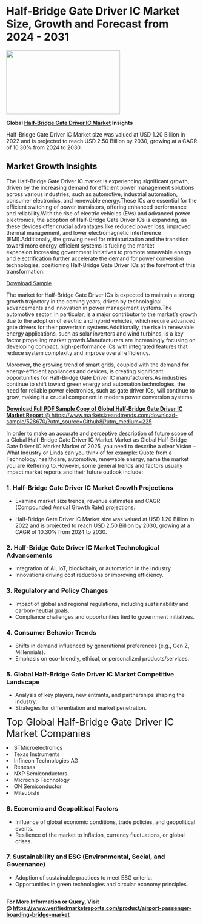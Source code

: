 <H1>Half-Bridge Gate Driver IC Market Size, Growth and Forecast from 2024 - 2031</H1><img class="aligncenter size-medium wp-image-584254" src="https://thirdeyenews.in/wp-content/uploads/2024/09/Global-Market-Research-300x168.jpeg" alt="" width="300" height="168" /><p><strong>Global&nbsp;<a href="https://www.marketsizeandtrends.com/download-sample/528670/?utm_source=Github8j?utm_medium=225">Half-Bridge Gate Driver IC Market</a> Insights</strong></p><p>Half-Bridge Gate Driver IC Market size was valued at USD 1.20 Billion in 2022 and is projected to reach USD 2.50 Billion by 2030, growing at a CAGR of 10.30% from 2024 to 2030.</p><p><h2>Market Growth Insights</h2> <p>The Half-Bridge Gate Driver IC market is experiencing significant growth, driven by the increasing demand for efficient power management solutions across various industries, such as automotive, industrial automation, consumer electronics, and renewable energy.These ICs are essential for the efficient switching of power transistors, offering enhanced performance and reliability.With the rise of electric vehicles (EVs) and advanced power electronics, the adoption of Half-Bridge Gate Driver ICs is expanding, as these devices offer crucial advantages like reduced power loss, improved thermal management, and lower electromagnetic interference (EMI).Additionally, the growing need for miniaturization and the transition toward more energy-efficient systems is fueling the market expansion.Increasing government initiatives to promote renewable energy and electrification further accelerate the demand for power conversion technologies, positioning Half-Bridge Gate Driver ICs at the forefront of this transformation.</p> <p><a href="#">Download Sample</a></p> <p>The market for Half-Bridge Gate Driver ICs is expected to maintain a strong growth trajectory in the coming years, driven by technological advancements and innovation in power management systems.The automotive sector, in particular, is a major contributor to the market’s growth due to the adoption of electric and hybrid vehicles, which require advanced gate drivers for their powertrain systems.Additionally, the rise in renewable energy applications, such as solar inverters and wind turbines, is a key factor propelling market growth.Manufacturers are increasingly focusing on developing compact, high-performance ICs with integrated features that reduce system complexity and improve overall efficiency.</p> <p>Moreover, the growing trend of smart grids, coupled with the demand for energy-efficient appliances and devices, is creating significant opportunities for Half-Bridge Gate Driver IC manufacturers.As industries continue to shift toward green energy and automation technologies, the need for reliable power electronics, such as gate driver ICs, will continue to grow, making it a crucial component in modern power conversion systems.</p> <p><a href="#"></p><p><span class=""><strong>Download Full PDF Sample Copy of Global Half-Bridge Gate Driver IC Market Report</strong> @ <a href="https://www.marketsizeandtrends.com/download-sample/528670/?utm_source=Github8j?utm_medium=225" target="_blank">https://www.marketsizeandtrends.com/download-sample/528670/?utm_source=Github8j?utm_medium=225</a></span></p><p>In order to make an accurate and perceptive description of future scope of a Global&nbsp;Half-Bridge Gate Driver IC Market Market as Global&nbsp;Half-Bridge Gate Driver IC Market Market of 2025, you need to describe a clear Vision &ndash; What Industry or Linda can you think of for example: Quote from a Technology, healthcare, automotive, renewable energy, name the market you are Reffering to.However, some general trends and factors usually impact market reports and their future outlook include:</p><h3>1.&nbsp;<strong>Half-Bridge Gate Driver IC Market Growth Projections</strong></h3><ul><li>Examine market size trends, revenue estimates and CAGR (Compounded Annual Growth Rate) projections.</li><li><p>Half-Bridge Gate Driver IC Market size was valued at USD 1.20 Billion in 2022 and is projected to reach USD 2.50 Billion by 2030, growing at a CAGR of 10.30% from 2024 to 2030.</p></li></ul><h3>2.&nbsp;<strong>Half-Bridge Gate Driver IC Market Technological Advancements</strong></h3><ul><li>Integration of AI, IoT, blockchain, or automation in the industry.</li><li>Innovations driving cost reductions or improving efficiency.</li></ul><h3>3.&nbsp;<strong>Regulatory and Policy Changes</strong></h3><ul><li>Impact of global and regional regulations, including sustainability and carbon-neutral goals.</li><li>Compliance challenges and opportunities tied to government initiatives.</li></ul><h3>4.&nbsp;<strong>Consumer Behavior Trends</strong></h3><ul><li>Shifts in demand influenced by generational preferences (e.g., Gen Z, Millennials).</li><li>Emphasis on eco-friendly, ethical, or personalized products/services.</li></ul><h3>5.&nbsp;<strong>Global Half-Bridge Gate Driver IC Market Competitive Landscape</strong></h3><ul><li>Analysis of key players, new entrants, and partnerships shaping the industry.</li><li>Strategies for differentiation and market penetration.</li></ul><p data-pm-slice="1 1 []"><span style="color: inherit; font-family: inherit; font-size: 25px;">Top Global Half-Bridge Gate Driver IC Market Companies</span></p><div class="" data-test-id=""><p><li>STMicroelectronics</li><li> Texas Instruments</li><li> Infineon Technologies AG</li><li> Renesas</li><li> NXP Semiconductors</li><li> Microchip Technology</li><li> ON Semiconductor</li><li> Mitsubishi</li></p></div><h3>6.&nbsp;<strong>Economic and Geopolitical Factors</strong></h3><ul><li>Influence of global economic conditions, trade policies, and geopolitical events.</li><li>Resilience of the market to inflation, currency fluctuations, or global crises.</li></ul><h3>7.&nbsp;<strong>Sustainability and ESG (Environmental, Social, and Governance)</strong></h3><ul><li>Adoption of sustainable practices to meet ESG criteria.</li><li>Opportunities in green technologies and circular economy principles.</li></ul><h2><strong style="font-size: 14px;">For More Information or Query, Visit @&nbsp;</strong><a style="background-color: #ffffff; font-size: 14px;" href="https://www.marketsizeandtrends.com/report/half-bridge-gate-driver-ic-market/" target="_blank">https://www.verifiedmarketreports.com/product/airport-passenger-boarding-bridge-market</a></h2>